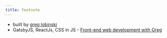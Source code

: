 ```yaml
---
title: footnote
---
```


* built by [greg lobinski](https://www.greglobinski.com)
* GatsbyJS, ReactJs, CSS in JS - [Front-end web development with Greg](https://dev.greglobinski.com)
